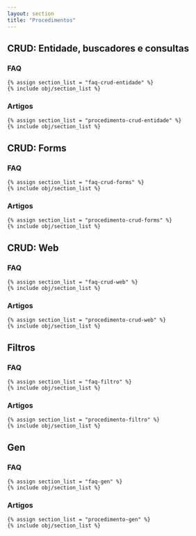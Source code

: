 ```yaml
---
layout: section
title: "Procedimentos"
---
```


<h2>CRUD: Entidade, buscadores e consultas</h2>
<div class="row">
  <div class="span6">
    <h3>FAQ</h3>

    {% assign section_list = "faq-crud-entidade" %}
    {% include obj/section_list %}
  </div>
  <div class="span6">
    <h3>Artigos</h3>
    
    {% assign section_list = "procedimento-crud-entidade" %}
    {% include obj/section_list %}
  </div>
</div>

<h2>CRUD: Forms</h2>
<div class="row">
  <div class="span6">
    <h3>FAQ</h3>

    {% assign section_list = "faq-crud-forms" %}
    {% include obj/section_list %}
  </div>
  <div class="span6">
    <h3>Artigos</h3>
    
    {% assign section_list = "procedimento-crud-forms" %}
    {% include obj/section_list %}
  </div>
</div>

<h2>CRUD: Web</h2>
<div class="row">
  <div class="span6">
    <h3>FAQ</h3>

    {% assign section_list = "faq-crud-web" %}
    {% include obj/section_list %}
  </div>
  <div class="span6">
    <h3>Artigos</h3>
    
    {% assign section_list = "procedimento-crud-web" %}
    {% include obj/section_list %}
  </div>
</div>

<h2>Filtros</h2>
<div class="row">
  <div class="span6">
    <h3>FAQ</h3>

    {% assign section_list = "faq-filtro" %}
    {% include obj/section_list %}
  </div>
  <div class="span6">
    <h3>Artigos</h3>
    
    {% assign section_list = "procedimento-filtro" %}
    {% include obj/section_list %}
  </div>
</div>

<h2>Gen</h2>
<div class="row">
  <div class="span6">
    <h3>FAQ</h3>

    {% assign section_list = "faq-gen" %}
    {% include obj/section_list %}
  </div>
  <div class="span6">
    <h3>Artigos</h3>
    
    {% assign section_list = "procedimento-gen" %}
    {% include obj/section_list %}
  </div>
</div>
